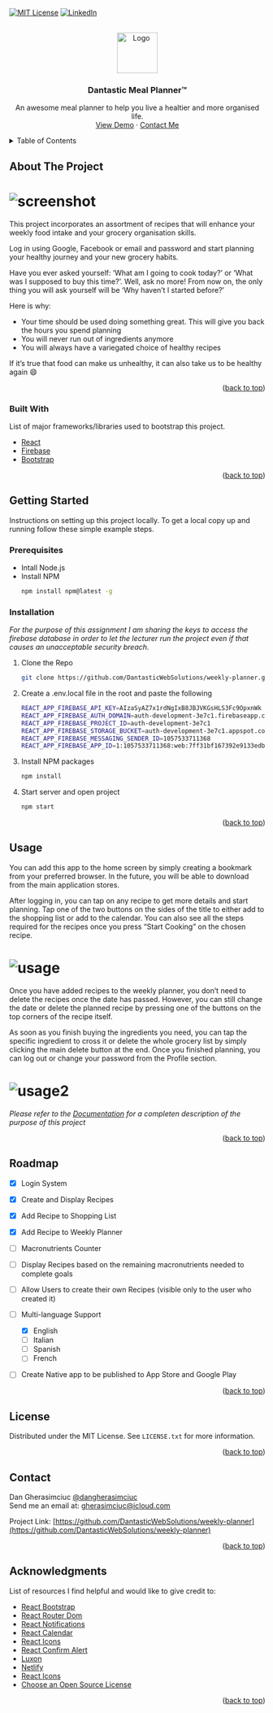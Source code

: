 <div id="top"></div>

[![MIT License][license-shield]][license-url]
[![LinkedIn][linkedin-shield]][linkedin-url]


<!-- PROJECT LOGO -->
<br />
<div align="center">
  <a href="https://github.com/DantasticWebSolutions/weekly-planner">
    <img src="src/assets/logo.png" alt="Logo" width="80" height="80">
  </a>

  <h3 align="center">Dantastic Meal Planner™</h3>

  <p align="center">
    An awesome meal planner to help you live a healtier and more organised life.
    <br />
    <a href="https://dantasticweeklyplanner.netlify.app/" target="_blank">View Demo</a>
    ·
    <a href="mailto:gherasimciuc@icloud.com">Contact Me</a>
  </p>
</div>



<!-- TABLE OF CONTENTS -->
<details>
  <summary>Table of Contents</summary>
  <ol>
    <li>
      <a href="#about-the-project">About The Project</a>
      <ul>
        <li><a href="#built-with">Built With</a></li>
      </ul>
    </li>
    <li>
      <a href="#getting-started">Getting Started</a>
      <ul>
        <li><a href="#prerequisites">Prerequisites</a></li>
        <li><a href="#installation">Installation</a></li>
      </ul>
    </li>
    <li><a href="#usage">Usage</a></li>
    <li><a href="#roadmap">Roadmap</a></li>
    <li><a href="#license">License</a></li>
    <li><a href="#contact">Contact</a></li>
    <li><a href="#acknowledgments">Acknowledgments</a></li>
  </ol>
</details>



<!-- ABOUT THE PROJECT -->
## About The Project

# ![screenshot](src/assets/screenshot.png) 

This project incorporates an assortment of recipes that will enhance your weekly food intake and your grocery organisation skills. 

Log in using Google, Facebook or email and password and start planning your healthy journey and your new grocery habits. 

Have you ever asked yourself: ‘What am I going to cook today?’ or ‘What was I supposed to buy this time?’. Well, ask no more! From now on, the only thing you will ask yourself will be ‘Why haven’t I started before?’

Here is why: 
* Your time should be used doing something great. This will give you back the hours you spend planning
* You will never run out of ingredients anymore
* You will always have a variegated choice of healthy recipes

If it’s true that food can make us unhealthy, it can also take us to be healthy again :smile:

<p align="right">(<a href="#top">back to top</a>)</p>



### Built With

List of major frameworks/libraries used to bootstrap this project.

- [React](https://www.npmjs.com/package/react)
- [Firebase](https://www.npmjs.com/package/firebase)
- [Bootstrap](https://www.npmjs.com/package/bootstrap)



<p align="right">(<a href="#top">back to top</a>)</p>



<!-- GETTING STARTED -->
## Getting Started

Instructions on setting up this project locally.
To get a local copy up and running follow these simple example steps.

### Prerequisites

* Intall Node.js
* Install NPM
  ```sh
  npm install npm@latest -g
  ```

### Installation

_For the purpose of this assignment I am sharing the keys to access the firebase database in order to let the lecturer run the project even if that causes an unacceptable security breach._

1. Clone the Repo
   ```sh
   git clone https://github.com/DantasticWebSolutions/weekly-planner.git
   ```
2. Create a .env.local file in the root and paste the following
    ```sh
    REACT_APP_FIREBASE_API_KEY=AIzaSyAZ7x1rdNgIxB8JBJVKGsHLS3Fc9OpxnWk
    REACT_APP_FIREBASE_AUTH_DOMAIN=auth-development-3e7c1.firebaseapp.com
    REACT_APP_FIREBASE_PROJECT_ID=auth-development-3e7c1
    REACT_APP_FIREBASE_STORAGE_BUCKET=auth-development-3e7c1.appspot.com
    REACT_APP_FIREBASE_MESSAGING_SENDER_ID=1057533711368
    REACT_APP_FIREBASE_APP_ID=1:1057533711368:web:7ff31bf167392e9133edbd 
    ```
3. Install NPM packages
   ```sh
   npm install
   ```
4. Start server and open project 
   ```sh
   npm start
   ```
<p align="right">(<a href="#top">back to top</a>)</p>



<!-- USAGE EXAMPLES -->
## Usage

You can add this app to the home screen by simply creating a bookmark from your preferred browser. In the future, you will be able to download from the main application stores.

After logging in, you can tap on any recipe to get more details and start planning. Tap one of the two buttons on the sides of the title to either add to the shopping list or add to the calendar. You can also see all the steps required for the recipes once you press “Start Cooking” on the chosen recipe.

# ![usage](src/assets/usage.png) 

Once you have added recipes to the weekly planner, you don’t need to delete the recipes once the date has passed. However, you can still change the date or delete the planned recipe by pressing one of the buttons on the top corners of the recipe itself.

As soon as you finish buying the ingredients you need, you can tap the specific ingredient to cross it or delete the whole grocery list by simply clicking the main delete button at the end. Once you finished planning, you can log out or change your password from the Profile section.

# ![usage2](src/assets/usage2.png) 

_Please refer to the [Documentation](https://github.com/DantasticWebSolutions/weekly-planner/blob/main/documentation.md) for a completen description of the purpose of this project_

<p align="right">(<a href="#top">back to top</a>)</p>



<!-- ROADMAP -->
## Roadmap

- [x] Login System
- [x] Create and Display Recipes
- [x] Add Recipe to Shopping List 
- [x] Add Recipe to Weekly Planner 
- [ ] Macronutrients Counter
- [ ] Display Recipes based on the remaining macronutrients needed to complete goals
- [ ] Allow Users to create their own Recipes (visible only to the user who created it)
- [ ] Multi-language Support
    - [x] English
    - [ ] Italian
    - [ ] Spanish
    - [ ] French
- [ ] Create Native app to be published to App Store and Google Play



<p align="right">(<a href="#top">back to top</a>)</p>



<!-- LICENSE -->
## License

Distributed under the MIT License. See `LICENSE.txt` for more information.

<p align="right">(<a href="#top">back to top</a>)</p>



<!-- CONTACT -->
## Contact

Dan Gherasimciuc
[@dangherasimciuc](https://www.linkedin.com/in/dangherasimciuc/) \
Send me an email at: [gherasimciuc@icloud.com](mailto:gherasimciuc@icloud.com)



Project Link: [https://github.com/DantasticWebSolutions/weekly-planner](https://github.com/DantasticWebSolutions/weekly-planner)

<p align="right">(<a href="#top">back to top</a>)</p>



<!-- ACKNOWLEDGMENTS -->
## Acknowledgments

List of resources I find helpful and would like to give credit to:


* [React Bootstrap](https://www.npmjs.com/package/react-bootstrap)  
* [React Router Dom](https://reactrouter.com/)
* [React Notifications](https://www.npmjs.com/package/react-notifications)
* [React Calendar](https://www.npmjs.com/package/react-calendar)
* [React Icons](https://www.npmjs.com/package/react-icons)
* [React Confirm Alert](https://www.npmjs.com/package/react-confirm-alert)
* [Luxon](https://moment.github.io/luxon/)
* [Netlify](https://www.netlify.com/)
* [React Icons](https://react-icons.github.io/react-icons/search)
* [Choose an Open Source License](https://choosealicense.com)

<p align="right">(<a href="#top">back to top</a>)</p>



<!-- LINKS & IMAGES -->
[license-shield]: https://img.shields.io/github/license/othneildrew/Best-README-Template.svg?style=for-the-badge
[license-url]: https://github.com/othneildrew/Best-README-Template/blob/master/LICENSE.txt
[linkedin-shield]: https://img.shields.io/badge/-LinkedIn-black.svg?style=for-the-badge&logo=linkedin&colorB=555
[linkedin-url]: https://www.linkedin.com/in/dangherasimciuc/

